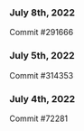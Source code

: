 ### July 8th, 2022

Commit #291666

### July 5th, 2022

Commit #314353


### July 4th, 2022

Commit #72281
